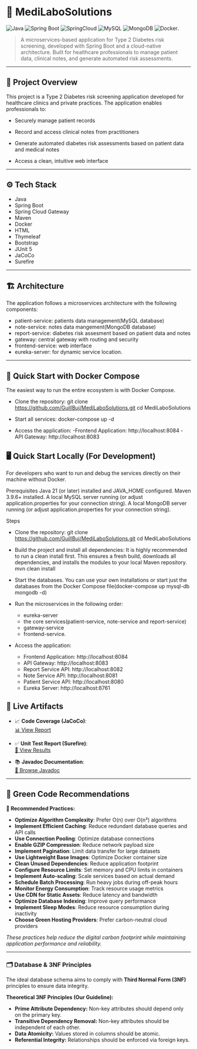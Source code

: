 # 🏥 MediLaboSolutions
![Java](https://img.shields.io/badge/Java-21-blue)
![Spring Boot](https://img.shields.io/badge/Spring%20Boot-3.x-green)
![SpringCloud](https://img.shields.io/badge/Spring%20Cloud-2022.0.4-lightgreen)
![MySQL](https://img.shields.io/badge/MySQL-8.0-orange)
![MongoDB](https://img.shields.io/badge/MongoDB-6.0-orange)
![Docker](https://img.shields.io/badge/Docker-Ready-blue).

> A microservices-based application for Type 2 Diabetes risk screening, developed with Spring Boot and a cloud-native architecture. Built for healthcare professionals to manage patient data, clinical notes, and generate automated risk assessments.

---

## 🚀 Project Overview

This project is a Type 2 Diabetes risk screening application developed for healthcare clinics and private practices. The application enables professionals to:

- Securely manage patient records

- Record and access clinical notes from practitioners

- Generate automated diabetes risk assessments based on patient data and medical notes

- Access a clean, intuitive web interface

---

## ⚙️ Tech Stack
- Java
- Spring Boot
- Spring Cloud Gateway
- Maven
- Docker
- HTML
- Thymeleaf
- Bootstrap
- JUnit 5
- JaCoCo
- Surefire

---

## 🏗️ Architecture
The application follows a microservices architecture with the following components:
- patient-service: patients data management(MySQL database)
- note-service: notes data mangement(MongoDB database)
- report-service: diabetes risk assesment based on patient data and notes
- gateway: central gateway with routing and security
- frontend-service: web interface
- eureka-server: for dynamic service location.

---

## 🐳 Quick Start with Docker Compose
The easiest way to run the entire ecosystem is with Docker Compose.

- Clone the repository:
  git clone https://github.com/GuillBuj/MediLaboSolutions.git
  cd MediLaboSolutions

- Start all services:
  docker-compose up -d

- Access the application:
  -Frontend Application: http://localhost:8084
  -API Gateway: http://localhost:8083

## 🖥️ Quick Start Locally (For Development)
For developers who want to run and debug the services directly on their machine without Docker.

Prerequisites
Java 21 (or later) installed and JAVA_HOME configured.
Maven 3.9.6+ installed.
A local MySQL server running (or adjust application.properties for your connection string).
A local MongoDB server running (or adjust application.properties for your connection string).

Steps

- Clone the repository:
  git clone https://github.com/GuillBuj/MediLaboSolutions.git
  cd MediLaboSolutions

- Build the project and install all dependencies:
  It is highly recommended to run a clean install first. This ensures a fresh build, downloads all dependencies, and installs the modules to your local Maven repository.
  mvn clean install

- Start the databases.
  You can use your own installations or start just the databases from the Docker Compose file(docker-compose up mysql-db mongodb -d)

- Run the microservices in the following order:
    - eureka-server
    - the core services(patient-service, note-service and report-service)
    - gateway-service
    - frontend-service.

- Access the application:
    - Frontend Application: http://localhost:8084
    - API Gateway: http://localhost:8083
    - Report Service API: http://localhost:8082
    - Note Service API: http://localhost:8081
    - Patient Service API: http://localhost:8080
    - Eureka Server: http://localhost:8761

## 🚀 Live Artifacts

- 📈 **Code Coverage (JaCoCo)**:  
  [📊 View Report](https://GuillBuj.github.io/MediLaboSolutions/jacoco/index.html)

- ✅ **Unit Test Report (Surefire)**:  
  [🧪 View Results](https://GuillBuj.github.io/MediLaboSolutions/target-patient/surefire-report/surefire.html)

- 📚 **Javadoc Documentation**:  
  [📘 Browse Javadoc](https://GuillBuj.github.io/MediLaboSolutions/docs/index.html)

---
## 🌱 Green Code Recommendations

**🚀 Recommended Practices:**

- **Optimize Algorithm Complexity**: Prefer O(n) over O(n²) algorithms
- **Implement Efficient Caching**: Reduce redundant database queries and API calls
- **Use Connection Pooling**: Optimize database connections
- **Enable GZIP Compression**: Reduce network payload size
- **Implement Pagination**: Limit data transfer for large datasets
- **Use Lightweight Base Images**: Optimize Docker container size
- **Clean Unused Dependencies**: Reduce application footprint
- **Configure Resource Limits**: Set memory and CPU limits in containers
- **Implement Auto-scaling**: Scale services based on actual demand
- **Schedule Batch Processing**: Run heavy jobs during off-peak hours
- **Monitor Energy Consumption**: Track resource usage metrics
- **Use CDN for Static Assets**: Reduce latency and bandwidth
- **Optimize Database Indexing**: Improve query performance
- **Implement Sleep Modes**: Reduce resource consumption during inactivity
- **Choose Green Hosting Providers**: Prefer carbon-neutral cloud providers

*These practices help reduce the digital carbon footprint while maintaining application performance and reliability.*

---
### 🗂️ Database & 3NF Principles

The ideal database schema aims to comply with **Third Normal Form (3NF)** principles to ensure data integrity.

**Theoretical 3NF Principles (Our Guideline):**
- **Prime Attribute Dependency:** Non-key attributes should depend only on the primary key.
- **Transitive Dependency Removal:** Non-key attributes should be independent of each other.
- **Data Atomicity:** Values stored in columns should be atomic.
- **Referential Integrity:** Relationships should be enforced via foreign keys.
